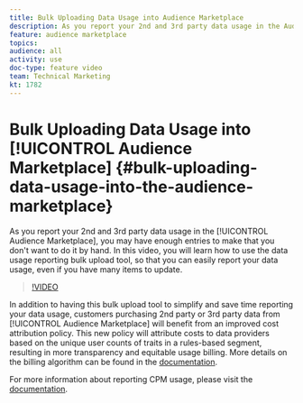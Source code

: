 ```yaml
---
title: Bulk Uploading Data Usage into Audience Marketplace
description: As you report your 2nd and 3rd party data usage in the Audience Marketplace, you may have enough entries to make that you don't want to do it by hand. In this video, you will learn how to use the data usage reporting bulk upload tool, so that you can easily report your data usage, even if you have many items to update. 
feature: audience marketplace
topics: 
audience: all
activity: use
doc-type: feature video
team: Technical Marketing
kt: 1782
---
```


# Bulk Uploading Data Usage into [!UICONTROL Audience Marketplace] {#bulk-uploading-data-usage-into-the-audience-marketplace}

As you report your 2nd and 3rd party data usage in the [!UICONTROL Audience Marketplace], you may have enough entries to make that you don't want to do it by hand. In this video, you will learn how to use the data usage reporting bulk upload tool, so that you can easily report your data usage, even if you have many items to update.

>[!VIDEO](https://video.tv.adobe.com/v/25521/?quality=12)

In addition to having this bulk upload tool to simplify and save time reporting your data usage, customers purchasing 2nd party or 3rd party data from [!UICONTROL Audience Marketplace] will benefit from an improved cost attribution policy. This new policy will attribute costs to data providers based on the unique user counts of traits in a rules-based segment, resulting in more transparency and equitable usage billing.
More details on the billing algorithm can be found in the [documentation](https://experiencecloud.adobe.com/resources/help/en_US/aam/marketplace_cpm_billing.html).

For more information about reporting CPM usage, please visit the [documentation](https://experiencecloud.adobe.com/resources/help/en_US/aam/t_marketplace_report_cpm_usage.html).